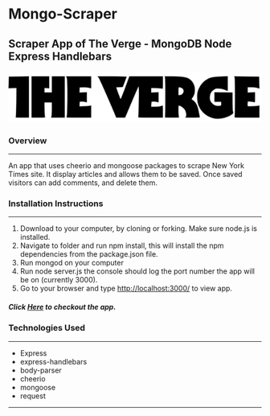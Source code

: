 # Mongo-Scraper

<h2>Scraper App of The Verge - MongoDB Node Express Handlebars</h2>

<img src="public/img/the-verge-logo.png" alt="the vegre" >

<h3>Overview</h3>
<hr>
An app that uses cheerio and mongoose packages to scrape New York Times site. It display articles and allows them to be saved. Once saved visitors can add comments, and delete them.
<br>
<h3>Installation Instructions</h3>
<hr>
<ol>
<li>Download to your computer, by cloning or forking. Make sure node.js is installed.</li>
<li>Navigate to folder and run npm install, this will install the npm dependencies from the package.json file.</li>
<li>Run mongod on your computer</li>
<li>Run node server.js the console should log the port number the app will be on (currently 3000).</li>
<li>Go to your browser and type <a href = "http://localhost:3000/" target = "_blank">http://localhost:3000/<a> to view app.</li>
</ol>
  <h5>Click <a href = "" target = "_blank"><strong>Here</strong></a> to checkout the app.
<h3>Technologies Used</h3>
<hr>
<ul>
<li>Express</li>
<li>express-handlebars</li>
<li>body-parser</li>
<li>cheerio</li>
<li>mongoose</li>
<li>request</li>
</ul>
<hr>


